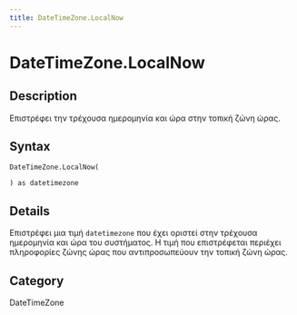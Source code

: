 ```yaml
---
title: DateTimeZone.LocalNow
---
```


# DateTimeZone.LocalNow


## Description

Επιστρέφει την τρέχουσα ημερομηνία και ώρα στην τοπική ζώνη ώρας.


## Syntax

```powerquery
DateTimeZone.LocalNow(

) as datetimezone
```


## Details

Επιστρέφει μια τιμή <code>datetimezone</code> που έχει οριστεί στην τρέχουσα ημερομηνία και ώρα του συστήματος.     Η τιμή που επιστρέφεται περιέχει πληροφορίες ζώνης ώρας που αντιπροσωπεύουν την τοπική ζώνη ώρας.



## Category
DateTimeZone
